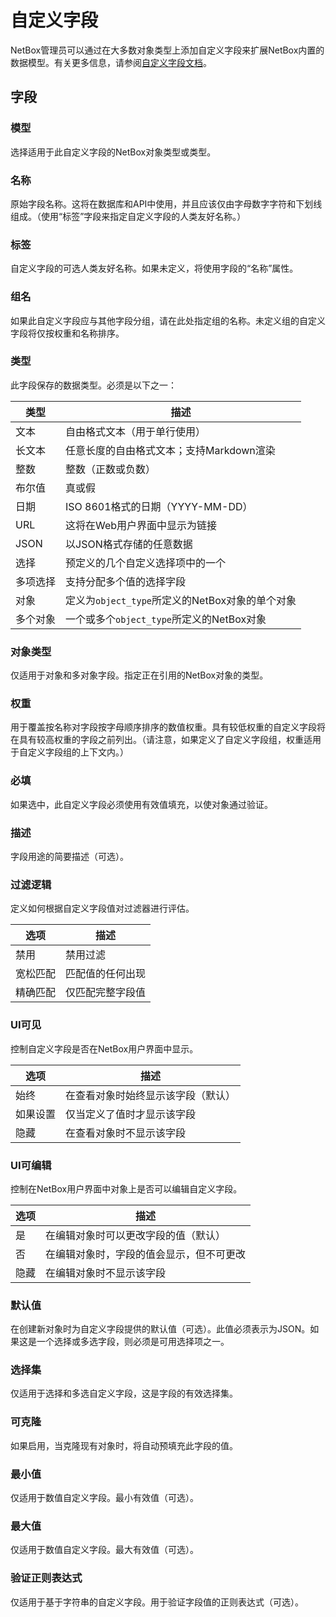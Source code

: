 # 自定义字段

NetBox管理员可以通过在大多数对象类型上添加自定义字段来扩展NetBox内置的数据模型。有关更多信息，请参阅[自定义字段文档](../../customization/custom-fields.md)。

## 字段

### 模型

选择适用于此自定义字段的NetBox对象类型或类型。

### 名称

原始字段名称。这将在数据库和API中使用，并且应该仅由字母数字字符和下划线组成。（使用“标签”字段来指定自定义字段的人类友好名称。）

### 标签

自定义字段的可选人类友好名称。如果未定义，将使用字段的“名称”属性。

### 组名

如果此自定义字段应与其他字段分组，请在此处指定组的名称。未定义组的自定义字段将仅按权重和名称排序。

### 类型

此字段保存的数据类型。必须是以下之一：

| 类型               | 描述                             |
|--------------------|----------------------------------|
| 文本               | 自由格式文本（用于单行使用）     |
| 长文本             | 任意长度的自由格式文本；支持Markdown渲染 |
| 整数               | 整数（正数或负数）               |
| 布尔值             | 真或假                           |
| 日期               | ISO 8601格式的日期（YYYY-MM-DD） |
| URL                | 这将在Web用户界面中显示为链接      |
| JSON               | 以JSON格式存储的任意数据         |
| 选择               | 预定义的几个自定义选择项中的一个   |
| 多项选择           | 支持分配多个值的选择字段         |
| 对象               | 定义为`object_type`所定义的NetBox对象的单个对象 |
| 多个对象           | 一个或多个`object_type`所定义的NetBox对象 |

### 对象类型

仅适用于对象和多对象字段。指定正在引用的NetBox对象的类型。

### 权重

用于覆盖按名称对字段按字母顺序排序的数值权重。具有较低权重的自定义字段将在具有较高权重的字段之前列出。（请注意，如果定义了自定义字段组，权重适用于自定义字段组的上下文内。）

### 必填

如果选中，此自定义字段必须使用有效值填充，以使对象通过验证。

### 描述

字段用途的简要描述（可选）。

### 过滤逻辑

定义如何根据自定义字段值对过滤器进行评估。

| 选项     | 描述                  |
|----------|-----------------------|
| 禁用     | 禁用过滤              |
| 宽松匹配 | 匹配值的任何出现      |
| 精确匹配 | 仅匹配完整字段值      |

### UI可见

控制自定义字段是否在NetBox用户界面中显示。

| 选项 | 描述                                                         |
|--------|-------------------------------------------------------------|
| 始终   | 在查看对象时始终显示该字段（默认）                         |
| 如果设置 | 仅当定义了值时才显示该字段                                   |
| 隐藏   | 在查看对象时不显示该字段                                     |

### UI可编辑

控制在NetBox用户界面中对象上是否可以编辑自定义字段。

| 选项 | 描述                                                                                   |
|--------|---------------------------------------------------------------------------------------|
| 是     | 在编辑对象时可以更改字段的值（默认）                                                 |
| 否     | 在编辑对象时，字段的值会显示，但不可更改                                           |
| 隐藏   | 在编辑对象时不显示该字段                                                               |

### 默认值

在创建新对象时为自定义字段提供的默认值（可选）。此值必须表示为JSON。如果这是一个选择或多选字段，则必须是可用选择项之一。

### 选择集

仅适用于选择和多选自定义字段，这是字段的有效选择集。

### 可克隆

如果启用，当克隆现有对象时，将自动预填充此字段的值。

### 最小值

仅适用于数值自定义字段。最小有效值（可选）。

### 最大值

仅适用于数值自定义字段。最大有效值（可选）。

### 验证正则表达式

仅适用于基于字符串的自定义字段。用于验证字段值的正则表达式（可选）。
